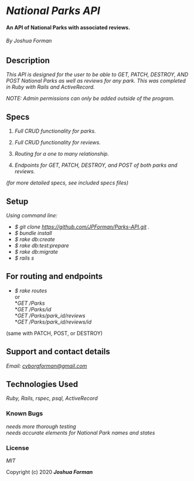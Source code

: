 # _National Parks API_

#### An API of National Parks with associated reviews.

###### By Joshua Forman

## Description

_This API is designed for the user to be able to GET, PATCH, DESTROY, AND POST National Parks as well as reviews for any park. This was completed in Ruby with Rails and ActiveRecord._  

_NOTE: Admin permissions can only be added outside of the program._


## Specs

1. _Full CRUD functionality for parks._

2. _Full CRUD functionality for reviews._

3. _Routing for a one to many relationship._

4. _Endpoints for GET, PATCH, DESTROY, and POST of both parks and reviews._

_(for more detailed specs, see included specs files)_

## Setup

_Using command line:_
* _$ git clone https://github.com/JPForman/Parks-API.git ._
* _$ bundle install_
* _$ rake db:create_
* _$ rake db:test:prepare_
* _$ rake db:migrate_
* _$ rails s_  

## For routing and endpoints

* _$ rake routes_  
or  
*_GET /Parks_  
*_GET /Parks/id_  
*_GET /Parks/park_id/reviews_  
*_GET /Parks/park_id/reviews/id_  

(same with PATCH, POST, or DESTROY)


## Support and contact details

_Email: [cyborgforman@gmail.com](mailto:cyborgforman@gmail.com)_

## Technologies Used

_Ruby, Rails, rspec, psql, ActiveRecord_


### Known Bugs
_needs more thorough testing_  
_needs accurate elements for National Park names and states_  


### License

*MIT*

Copyright (c) 2020 **_Joshua Forman_**
